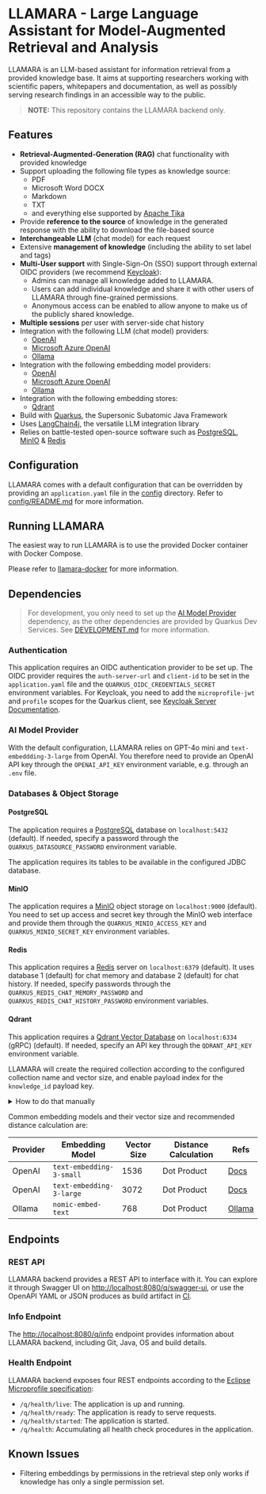 # LLAMARA - Large Language Assistant for Model-Augmented Retrieval and Analysis

LLAMARA is an LLM-based assistant for information retrieval from a provided knowledge base.
It aims at supporting researchers working with scientific papers, whitepapers and documentation,
as well as possibly serving research findings in an accessible way to the public.

> **NOTE:** This repository contains the LLAMARA backend only.

## Features

- **Retrieval-Augmented-Generation (RAG)** chat functionality with provided knowledge
- Support uploading the following file types as knowledge source:
  - PDF
  - Microsoft Word DOCX
  - Markdown
  - TXT
  - and everything else supported by [Apache Tika](https://tika.apache.org/)
- Provide **reference to the source** of knowledge in the generated response with the ability to download the file-based source
- **Interchangeable LLM** (chat model) for each request
- Extensive **management of knowledge** (including the ability to set label and tags)
- **Multi-User support** with Single-Sign-On (SSO) support through external OIDC providers (we recommend [Keycloak](https://www.keycloak.org/)):
  - Admins can manage all knowledge added to LLAMARA.
  - Users can add individual knowledge and share it with other users of LLAMARA through fine-grained permissions.
  - Anonymous access can be enabled to allow anyone to make us of the publicly shared knowledge.
- **Multiple sessions** per user with server-side chat history
- Integration with the following LLM (chat model) providers:
  - [OpenAI](https://platform.openai.com/docs/models#models-overview)
  - [Microsoft Azure OpenAI](https://azure.microsoft.com/en-us/products/ai-services/openai-service/)
  - [Ollama](https://ollama.com/)
- Integration with the following embedding model providers:
  - [OpenAI](https://platform.openai.com/docs/models#embeddings)
  - [Microsoft Azure OpenAI](https://azure.microsoft.com/en-us/products/ai-services/openai-service/)
  - [Ollama](https://ollama.com/)
- Integration with the following embedding stores:
  - [Qdrant](https://qdrant.tech/)
- Build with [Quarkus](https://quarkus.io/), the Supersonic Subatomic Java Framework
- Uses [LangChain4j](https://docs.langchain4j.dev/), the versatile LLM integration library
- Relies on battle-tested open-source software such as [PostgreSQL](https://www.postgresql.org/), [MinIO](https://min.io/) & [Redis](https://redis.io/)

## Configuration

LLAMARA comes with a default configuration that can be overridden by providing an `application.yaml` file in the [config](config) directory.
Refer to [config/README.md](config/README.md) for more information.

## Running LLAMARA

The easiest way to run LLAMARA is to use the provided Docker container with Docker Compose.

Please refer to [llamara-docker](https://github.com/llamara-ai/llamara-docker) for more information.

## Dependencies

> For development, you only need to set up the [AI Model Provider](#ai-model-provider) dependency, as the other dependencies are provided by Quarkus Dev Services.
> See [DEVELOPMENT.md](DEVELOPMENT.md) for more information.

### Authentication

This application requires an OIDC authentication provider to be set up.
The OIDC provider requires the `auth-server-url` and `client-id` to be set in the `application.yaml` file and the `QUARKUS_OIDC_CREDENTIALS_SECRET` environment variables.
For Keycloak, you need to add the `microprofile-jwt` and `profile` scopes for the Quarkus client, see [Keycloak Server Documentation](https://www.keycloak.org/docs/latest/server_admin/#protocol).

### AI Model Provider

With the default configuration, LLAMARA relies on GPT-4o mini and `text-embeddding-3-large` from OpenAI.
You therefore need to provide an OpenAI API key through the `OPENAI_API_KEY` environment variable, e.g. through an `.env` file.

### Databases & Object Storage

#### PostgreSQL

The application requires a [PostgreSQL](https://www.postgresql.org/) database on `localhost:5432` (default).
If needed, specify a password through the `QUARKUS_DATASOURCE_PASSWORD` environment variable.

The application requires its tables to be available in the configured JDBC database.

#### MinIO

The application requires a [MinIO](https://min.io) object storage on `localhost:9000` (default).
You need to set up access and secret key through the MinIO web interface and provide them through the `QUARKUS_MINIO_ACCESS_KEY` and `QUARKUS_MINIO_SECRET_KEY` environment variables.

#### Redis

This application requires a [Redis](https://redis.io/json) server on `localhost:6379` (default).
It uses database 1 (default) for chat memory and database 2 (default) for chat history.
If needed, specify passwords through the `QUARKUS_REDIS_CHAT_MEMORY_PASSWORD` and `QUARKUS_REDIS_CHAT_HISTORY_PASSWORD` environment variables.

#### Qdrant

This application requires a [Qdrant Vector Database](https://qdrant.tech/qdrant-vector-database/) on `localhost:6334` (gRPC) (default).
If needed, specify an API key through the `QDRANT_API_KEY` environment variable.

LLAMARA will create the required collection according to the configured collection name and vector size,
and enable payload index for the `knowledge_id` payload key.

<details>

<summary>How to do that manually</summary>

Before using Qdrant, you need to create the required collection:

1. Visit <http://localhost:6333/dashboard#/tutorial/quickstart>
1. Create a collection `${COLLECTION_NAME}` with the vector size matching the used embedding model
1. Enable payload index for the `knowledge_id` payload key by executing the following in <http://localhost:6333/dashboard#/console>:
   ```
   PUT /collections/${COLLECTION_NAME}/index
     {
       "field_name": "knowledge_id",
       "field_schema": "uuid"
     }
   ```

`${COLLECTION_NAME}` is the configured collection name.

</details>

Common embedding models and their vector size and recommended distance calculation are:

| Provider | Embedding Model          | Vector Size | Distance Calculation | Refs                                                       |
|----------|--------------------------|-------------|----------------------|------------------------------------------------------------|
| OpenAI   | `text-embedding-3-small` | 1536        | Dot Product          | [Docs](https://platform.openai.com/docs/guides/embeddings) |
| OpenAI   | `text-embedding-3-large` | 3072        | Dot Product          | [Docs](https://platform.openai.com/docs/guides/embeddings) |
| Ollama   | `nomic-embed-text`       | 768         | Dot Product          | [Ollama](https://ollama.com/library/nomic-embed-text)      |

## Endpoints

### REST API

LLAMARA backend provides a REST API to interface with it.
You can explore it through Swagger UI on <http://localhost:8080/q/swagger-ui>,
or use the OpenAPI YAML or JSON produces as build artifact in [CI](https://github.com/llamara-ai/llamara-backend/actions/workflows/ci-build.yaml).

### Info Endpoint

The <http://localhost:8080/q/info> endpoint provides information about LLAMARA backend, including Git, Java, OS and build details.

### Health Endpoint

LLAMARA backend exposes four REST endpoints according to the [Eclipse Microprofile specification](https://github.com/eclipse/microprofile-health/):

- `/q/health/live`: The application is up and running.
- `/q/health/ready`: The application is ready to serve requests.
- `/q/health/started`: The application is started.
- `/q/health`: Accumulating all health check procedures in the application.

## Known Issues

- Filtering embeddings by permissions in the retrieval step only works if knowledge has only a single permission set.
